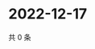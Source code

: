 # 2022-12-17

共 0 条

<!-- BEGIN WEIBO -->
<!-- 最后更新时间 Sat Dec 17 2022 10:00:22 GMT+0800 (China Standard Time) -->

<!-- END WEIBO -->
